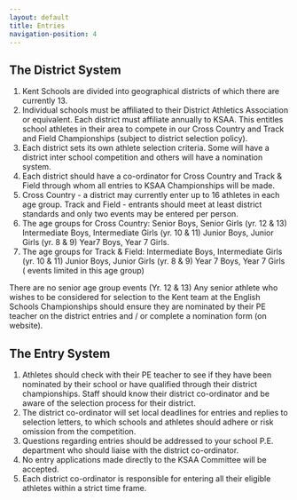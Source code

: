```yaml
---
layout: default
title: Entries
navigation-position: 4
---
```


## The District System
1. Kent Schools are divided into geographical districts of which there are currently 13.
2. Individual schools must be affiliated to their District Athletics Association or equivalent. Each district must affiliate annually to KSAA. This entitles school athletes in their area to compete in our Cross Country and Track and Field Championships (subject to district selection policy).
3. Each district sets its own athlete selection criteria. Some will have a district inter school competition and others will have a nomination system.
4. Each district should have a co-ordinator for Cross Country and Track & Field through whom all entries to KSAA Championships will be made.
5. Cross Country - a district may currently enter up to 16 athletes in each age group. Track and Field - entrants should meet at least district standards and only two events may be entered per person.
6. The age groups for Cross Country: Senior Boys, Senior Girls (yr. 12 & 13) Intermediate Boys, Intermediate Girls (yr. 10 & 11) Junior Boys, Junior Girls (yr. 8 & 9) Year7 Boys, Year 7 Girls.
7. The age groups for Track & Field: Intermediate Boys, Intermediate Girls (yr. 10 & 11) Junior Boys, Junior Girls (yr. 8 & 9) Year 7 Boys, Year 7 Girls ( events limited in this age group)

There are no senior age group events (Yr. 12 & 13) Any senior athlete who wishes to be considered for selection to the Kent team at the English Schools Championships should ensure they are nominated by their PE teacher on the district entries and / or complete a nomination form (on website).

## The Entry System
1. Athletes should check with their PE teacher to see if they have been nominated by their school or have qualified through their district championships. Staff should know their district co-ordinator and be aware of the selection process for their district.
2. The district co-ordinator will set local deadlines for entries and replies to selection letters, to which schools and athletes should adhere or risk omission from the competition.
3. Questions regarding entries should be addressed to your school P.E. department who should liaise with the district co-ordinator.
4. No entry applications made directly to the KSAA Committee will be accepted.
5. Each district co-ordinator is responsible for entering all their eligible athletes within a strict time frame.